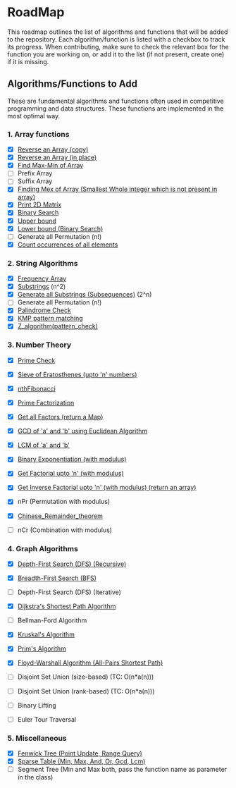 # RoadMap
This roadmap outlines the list of algorithms and functions that will be added to the repository. Each algorithm/function is listed with a checkbox to track its progress. When contributing, make sure to check the relevant box for the function you are working on, or add it to the list (if not present, create one) if it is missing.

## Algorithms/Functions to Add
These are fundamental algorithms and functions often used in competitive programming and data structures. These functions are implemented in the most optimal way. 

### 1. Array functions
- [x] [Reverse an Array (copy)](Array_Functions/Reverse_an_Array)
- [x] [Reverse an Array (in place)](Array_Functions/Reversing_an_array(in_place))
- [x] [Find Max-Min of Array](Array_Functions/Min_Max_Functions)
- [ ] Prefix Array
- [ ] Suffix Array
- [x] [Finding Mex of Array (Smallest Whole integer which is not present in array)](Array_Functions/Finding_Mex)
- [x] [Print 2D Matrix](Array_Functions/Print_2D_Matrix)
- [x] [Binary Search](Array_Functions/Binary_Search)
- [x] [Upper bound](Array_Functions/Upper_Bound)
- [x] [Lower bound (Binary Search)](Array_Functions/Lower_Bound_Binary_Search)
- [ ] Generate all Permutation (n!)
- [x] [Count occurrences of all elements](Array_Functions/Count_Occurence) 

### 2. String Algorithms
- [x] [Frequency Array](String_Functions/Frequency_Array)
- [X] [Substrings](String_Functions/Substrings) (n^2)
- [x] [Generate all Substrings (Subsequences)](String_Functions/Subsequences) (2^n)
- [ ] Generate all Permutation (n!)
- [x] [Palindrome Check](String_Functions/Palindrome_Check)
- [x] [KMP pattern matching](String_Functions/KMP_pattern_matching)
- [x] [Z_algorithm(pattern_check)](String_Functions/Z_algorithm(pattern_check))
### 3. Number Theory
- [x] [Prime Check](Number_Theory_Functions/Prime_Check)
- [x] [Sieve of Eratosthenes (upto 'n' numbers)](Number_Theory_Functions/Sieve_Of_Eratosthenes)
- [x] [nthFibonacci](Number_Theory_Functions/nthFibonacci)
- [x] [Prime Factorization](Number_Theory_Functions/Prime_Factorization)
- [x] [Get all Factors (return a Map)](Number_Theory_Functions/Get_Factors)
- [x] [GCD of 'a' and 'b' using Euclidean Algorithm](Number_Theory_Functions/GCD_Using_Euclidean_Algorithm)
- [x] [LCM of 'a' and 'b'](Number_Theory_Functions/LCM_of_a_and_b)
- [x] [Binary Exponentiation (with modulus)](Number_Theory_Functions/Binary_exponentiation_(with_modulus))
- [x] [Get Factorial upto 'n' (with modulus)](Number_Theory_Functions/Factorial_array)
- [x] [Get Inverse Factorial upto 'n' (with modulus) (return an array)](Number_Theory_Functions/computeInverseFactorials)
- [x] nPr (Permutation with modulus)
- [x] [Chinese_Remainder_theorem](Number_Theory_Functions/Chinese_remainder_theorem)
- [ ] nCr (Combination with modulus)


### 4. Graph Algorithms
- [x] [Depth-First Search (DFS) (Recursive)](Graph_Functions/DFS_Recursion)
- [x] [Breadth-First Search (BFS)](Graph_Functions/BFS_Recursion)
- [ ] Depth-First Search (DFS) (Iterative)
- [x] [Dijkstra's Shortest Path Algorithm](Graph_Functions/Dijkstra_s)
- [ ] Bellman-Ford Algorithm
- [x] [Kruskal's Algorithm](Graph_Functions/Kruskal_s)
- [x] [Prim's Algorithm](Graph_Functions/Prim_s)
- [x] [Floyd-Warshall Algorithm (All-Pairs Shortest Path)](Graph_Functions/Floyd_Warshall)
- [ ] Disjoint Set Union (size-based) (TC: O(n*a(n)))
- [ ] Disjoint Set Union (rank-based) (TC: O(n*a(n)))
- [ ] Binary Lifting
- [ ] Euler Tour Traversal


### 5. Miscellaneous
- [x] [Fenwick Tree (Point Update, Range Query)](Miscellaneous_Functions/Fenwick_Tree)
- [x] [Sparse Table (Min, Max, And, Or, Gcd, Lcm)](Miscellaneous_Functions/Sparse_Table)
- [ ] Segment Tree (Min and Max both, pass the function name as parameter in the class)
